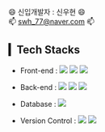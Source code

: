 😄 신입개발자 : 신우현 😄 <br>
📫 swh_77@naver.com 📫


## ▎Tech Stacks
- Front-end : 
<span><img src="https://img.shields.io/badge/HTML-e34f26?style=flat-square&logo=html5&logoColor=white"/></span>
<span><img src="https://img.shields.io/badge/CSS-1572b6?style=flat-square&logo=css3&logoColor=white"/></span>
<span><img src="https://img.shields.io/badge/JavaScript-F7DF1E?style=flat-square&logo=JavaScript&logoColor=white"/></span>
- Back-end :
<span><img src="https://img.shields.io/badge/Java-007396?style=flat-square&logo=java&logoColor=white"/></span>
<span><img src="https://img.shields.io/badge/JSP-007396?style=flat-square&logo=java&logoColor=white"/></span>
<span><img src="https://img.shields.io/badge/Spring-6DB33F?style=flat-square&logo=Spring&logoColor=white"></span>

- Database : <span><img src="https://img.shields.io/badge/MySQL-4479A1?style=flat-square&logo=MySQL&logoColor=white"/></span>
- Version Control : 
<span><img src="https://img.shields.io/badge/Git-f05032?style=flat-square&logo=git&logoColor=white"/></span>
<span><img src="https://img.shields.io/badge/GitHub-181717?style=flat-square&logo=github&logoColor=white"/></span>

<!-- ## ▎Tools
<img src="https://img.shields.io/badge/Amazon AWS-232F3E?style=flat-square&logo=Amazon AWS&logoColor=white">
<img src="https://img.shields.io/badge/Spring-6DB33F?style=flat-square&logo=Spring&logoColor=white">
<img src="https://img.shields.io/badge/IntelliJ IDEA-000000?style=flat-square&logo=IntelliJ IDEA&logoColor=white">
<img src="https://img.shields.io/badge/Eclipse IDE-2C2255?style=flat-square&logo=Eclipse IDE&logoColor=white"> -->


